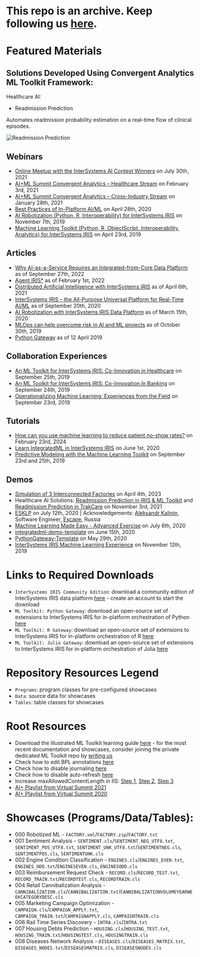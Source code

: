# This repo is an archive. Keep following us [here](https://github.com/C-NLTX).

# Featured Materials

## Solutions Developed Using Convergent Analytics ML Toolkit Framework:

Healthcare AI:

- Readmission Prediction

Automates readmission probability estimation on a real-time flow of clinical episodes.

![Readmission Prediction](Healthcare_AI_READMISSION_01.png)

## Webinars

- [Online Meetup with the InterSystems AI Contest Winners](https://youtu.be/27vE9o9U3nM) on July 30th, 2021
- [AI+ML Summit Convergent Analytics – Healthcare Stream](https://youtu.be/yDRZwK3maeQ) on February 3rd, 2021
- [AI+ML Summit Convergent Analytics – Cross-Industry Stream](https://youtu.be/rRJ8_O4Y3gs) on January 28th, 2021
- [Best Practices of In-Platform AI/ML](https://youtu.be/N6tN48hCnE4) on April 28th, 2020
- [AI Robotization (Python, R, Interoperability) for InterSystems IRIS](https://youtu.be/-gyvCTBHh-0) on November 7th, 2019
- [Machine Learning Toolkit (Python, R, ObjectScript, Interoperability, Analytics) for InterSystems IRIS](https://youtu.be/z9O0F1ovBUY) on April 23rd, 2019

## Articles

- [Why AI-as-a-Service Requires an Integrated-from-Core Data Platform](https://www.linkedin.com/pulse/why-ai-as-a-service-requires-integrated-from-core-sergey-lukyanchikov/) as of September 27th, 2022
- [Agent IRIS*](https://www.linkedin.com/pulse/agent-iris-sergey-lukyanchikov/) as of February 1st, 2022
- [Distributed Artificial Intelligence with InterSystems IRIS](https://www.linkedin.com/pulse/distributed-artificial-intelligence-intersystems-iris-lukyanchikov/) as of April 6th, 2021
- [InterSystems IRIS – the All-Purpose Universal Platform for Real-Time AI/ML](https://www.linkedin.com/pulse/intersystems-iris-all-purpose-universal-platform-aiml-lukyanchikov/) as of September 20th, 2020
- [AI Robotization with InterSystems IRIS Data Platform](https://www.linkedin.com/pulse/ai-robotization-intersystems-iris-data-platform-sergey-lukyanchikov/) as of March 15th, 2020
- [MLOps can help overcome risk in AI and ML projects](https://dataconomy.com/2019/10/mlops-can-help-overcome-risk-in-ai-and-ml-projects/) as of October 30th, 2019
- [Python Gateway](https://community.intersystems.com/post/python-gateway-part-i-introduction) as of 12 April 2019

## Collaboration Experiences

- [An ML Toolkit for InterSystems IRIS: Co-Innovation in Healthcare](https://youtu.be/o0T0AgvxaNk) on September 25th, 2019
- [An ML Toolkit for InterSystems IRIS: Co-Innovation In Banking](https://youtu.be/pSMyKeuAZ80) on September 24th, 2019
- [Operationalizing Machine Learning: Experiences from the Field](https://youtu.be/8yN-rh5g21s) on September 23rd, 2019

## Tutorials

- [How can you use machine learning to reduce patient no-show rates?](https://youtu.be/rgrVylRuAXs) on February 23rd, 2024
- [Learn IntegratedML in InterSystems IRIS](https://learning.intersystems.com/course/view.php?id=1346&ssoPass=1) on June 1st, 2020
- [Predictive Modeling with the Machine Learning Toolkit](https://learning.intersystems.com/course/view.php?id=1182&ssoPass=1) on September 23rd and 25th, 2019

## Demos

- [Simulation of 3 Interconnected Factories](https://www.linkedin.com/posts/lukyanchikov_agent-simulation-dataplatform-activity-7048985400312262656-ZSpe?utm_source=share&utm_medium=member_desktop) on April 4th, 2023
- Healthcare AI Solutions: [Readmission Prediction in IRIS & ML Toolkit](Readmission_Prediction_IRIS_ML_Toolkit.mp4) and [Readmission Prediction in TrakCare](Readmission_Prediction_TrakCare.mov) on November 3rd, 2021
- [ESKLP](https://openexchange.intersystems.com/package/ESKLP) on July 12th, 2020 | Acknowledgements: [Aleksandr Kalinin](https://github.com/drakut), Software Engineer, [Escape](http://esc.ru/), Russia
- [Machine Learning Made Easy - Advanced Exercise](https://github.com/renesto/mlmept2020) on July 6th, 2020
- [integratedml-demo-template](https://openexchange.intersystems.com/package/integratedml-demo-template) on June 15th, 2020
- [PythonGateway-Template](https://openexchange.intersystems.com/package/PythonGateway-Template) on May 29th, 2020
- [InterSystems IRIS Machine Learning Experience](https://github.com/renesto/MLExperience2019) on November 12th, 2019

# Links to Required Downloads

- `InterSystems IRIS Community Edition`: download a community edition of InterSystems IRIS data platform [here](https://evaluation.intersystems.com) - create an account to start the download
- `ML Toolkit: Python Gateway`: download an open-source set of extensions to InterSystems IRIS for in-platform orchestration of Python [here](https://openexchange.intersystems.com/package/PythonGateway)
- `ML Toolkit: R Gateway`: download an open-source set of extensions to InterSystems IRIS for in-platform orchestration of R [here](https://openexchange.intersystems.com/package/RGateway)
- `ML Toolkit: Julia Gateway`: download an open-source set of extensions to InterSystems IRIS for in-platform orchestration of Julia [here](https://github.com/intersystems-community/JuliaGateway)

# Repository Resources Legend
- `Programs`: program classes for pre-configured showcases
- `Data`: source data for showcases
- `Tables`: table classes for showcases

# Root Resources

- Download the illustrated ML Toolkit learning guide [here](ML_Toolkit_Fundamentals_v05_2.pdf) - for the most recent documentation and showcases, consider joining the private dedicated ML Toolkit repo by [writing us](mailto:MLToolkit@intersystems.com)
- Check how to edit BPL annotations [here](Annotation_Button.md)
- Check how to disable journaling [here](Stop_Journaling.md)
- Check how to disable auto-refresh [here](Stop_AutoRefresh.md)
- Increase maxAllowedContentLength in IIS: [Step 1](maxAllowedContentLength01IIS.png), [Step 2](maxAllowedContentLength02IIS.png), [Step 3](maxAllowedContentLength03IIS.png)
- [AI+ Playlist from Virtual Summit 2021](https://github.com/intersystems-community/Convergent-Analytics/blob/master/AI%2B%20sessions%20at%20VS21%20v01.pdf)
- [AI+ Playlist from Virtual Summit 2020](https://github.com/intersystems-community/Convergent-Analytics/blob/master/AI%2B%20sessions%20at%20VS%20v05.pdf)

# Showcases (Programs/Data/Tables):

- 000 Robotized ML - `FACTORY.xml`/`FACTORY.zip`/`FACTORY.txt`
- 001 Sentiment Analysis - `SENTIMENT.cls`/`SENTIMENT_NEG_UTF8.txt`, `SENTIMENT_POS_UTF8.txt`, `SENTIMENT_UNK_UTF8.txt`/`SENTIMENTNEG.cls`, `SENTIMENTPOS.cls`, `SENTIMENTUNK.cls`
- 002 Engine Condition Classification - `ENGINES.cls`/`ENGINES_EVEN.txt`, `ENGINES_ODD.txt`/`ENGINESEVEN.cls`, `ENGINESODD.cls`
- 003 Reimbursement Request Check - `RECORD.cls`/`RECORD_TEST.txt`, `RECORD_TRAIN.txt`/`RECORDTEST.cls`, `RECORDTRAIN.cls`
- 004 Retail Cannibalization Analysis - `CANNIBALIZATION.cls`/`CANNIBALIZATION.txt`/`CANNIBALIZATIONVOLUMEYEARWEEKCATEGORYDESC.cls`
- 005 Marketing Campaign Optimization - `CAMPAIGN.cls`/`CAMPAIGN_APPLY.txt`, `CAMPAIGN_TRAIN.txt`/`CAMPAIGNAPPLY.cls`, `CAMPAIGNTRAIN.cls`
- 006 Rail Time Series Discovery - `INTRA.cls`/`INTRA.txt`
- 007 Housing Debts Prediction - `HOUSING.cls`/`HOUSING_TEST.txt`, `HOUSING_TRAIN.txt`/`HOUSINGTEST.cls`, `HOUSINGTRAIN.cls`
- 008 Diseases Network Analysis - `DISEASES.cls`/`DISEASES_MATRIX.txt`, `DISEASES_NODES.txt`/`DISEASESMATRIX.cls`, `DISEASESNODES.cls`